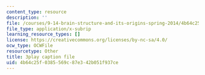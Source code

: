 ```yaml
---
content_type: resource
description: ''
file: /courses/9-14-brain-structure-and-its-origins-spring-2014/4b64c25f0385569c87e342b051f937ce_555113.vtt
file_type: application/x-subrip
learning_resource_types: []
license: https://creativecommons.org/licenses/by-nc-sa/4.0/
ocw_type: OCWFile
resourcetype: Other
title: 3play caption file
uid: 4b64c25f-0385-569c-87e3-42b051f937ce
---
```

